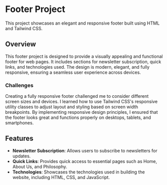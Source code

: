 # Footer Project

This project showcases an elegant and responsive footer built using HTML and Tailwind CSS.



## Overview

This footer project is designed to provide a visually appealing and functional footer for web pages. It includes sections for newsletter subscription, quick links, and technologies used. The design is modern, elegant, and fully responsive, ensuring a seamless user experience across devices.

### Challenges

Creating a fully responsive footer challenged me to consider different screen sizes and devices. I learned how to use Tailwind CSS's responsive utility classes to adjust layout and styling based on screen width breakpoints. By implementing responsive design principles, I ensured that the footer looks great and functions properly on desktops, tablets, and smartphones.

## Features

- **Newsletter Subscription**: Allows users to subscribe to newsletters for updates.
- **Quick Links**: Provides quick access to essential pages such as Home, About Us, and Philosophy.
- **Technologies**: Showcases the technologies used in building the website, including HTML, CSS, and JavaScript.
